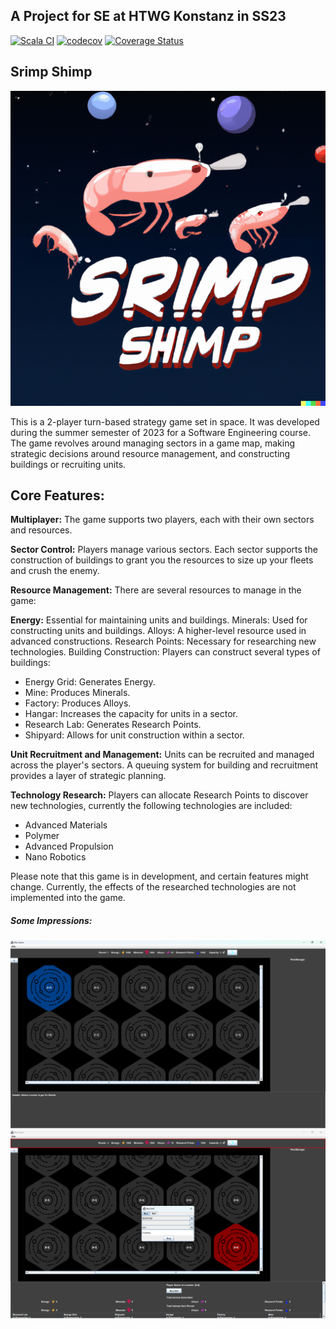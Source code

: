 ## A Project for SE at HTWG Konstanz in SS23

[![Scala CI](https://github.com/andre-koe/another-scala-game/actions/workflows/scala.yml/badge.svg?branch=development)](https://github.com/andre-koe/another-scala-game/actions/workflows/scala.yml)
[![codecov](https://codecov.io/gh/andre-koe/another-scala-game/branch/development/graph/badge.svg?token=ZBBnZJAtI2)](https://codecov.io/gh/andre-koe/another-scala-game)
[![Coverage Status](https://coveralls.io/repos/github/andre-koe/another-scala-game/badge.svg?branch=development)](https://coveralls.io/github/andre-koe/another-scala-game?branch=development)

## Srimp Shimp

![alt text](src/main/resources/images/logo.png "Logo Title")

This is a 2-player turn-based strategy game set in space. It was developed during the summer semester of 2023 for a Software Engineering course. The game revolves around managing sectors in a game map, making strategic decisions around resource management, and constructing buildings or recruiting units.

## Core Features:
**Multiplayer:** The game supports two players, each with their own sectors and resources.

**Sector Control:** Players manage various sectors. Each sector supports the construction of buildings to grant you the resources to size up your fleets and crush the enemy.

**Resource Management:** There are several resources to manage in the game:

**Energy:** Essential for maintaining units and buildings.
Minerals: Used for constructing units and buildings.
Alloys: A higher-level resource used in advanced constructions.
Research Points: Necessary for researching new technologies.
Building Construction: Players can construct several types of buildings:

- Energy Grid: Generates Energy.
- Mine: Produces Minerals.
- Factory: Produces Alloys.
- Hangar: Increases the capacity for units in a sector.
- Research Lab: Generates Research Points.
- Shipyard: Allows for unit construction within a sector.

**Unit Recruitment and Management:** Units can be recruited and managed across the player's sectors. A queuing system for building and recruitment provides a layer of strategic planning.

**Technology Research:** Players can allocate Research Points to discover new technologies, currently the following technologies are included:

- Advanced Materials
- Polymer
- Advanced Propulsion
- Nano Robotics

Please note that this game is in development, and certain features might change. Currently, the effects of the researched technologies are not implemented into the game. 

##### Some Impressions:

![alt text](src/main/resources/images/2023-06-25_19h47_03.png "Start Screen")
![alt text](src/main/resources/images/2023-06-25_20h01_28.png "Red Player turn with Buy/Sell modal open")

